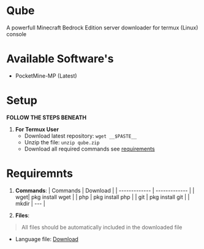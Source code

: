 # Qube
A powerfull Minecraft Bedrock Edition server downloader for termux (Linux) console

# Available Software's
- PocketMine-MP (Latest)

# Setup

**FOLLOW THE STEPS BENEATH**

1. **For Termux User**
    * Download latest repository: `wget __$PASTE__`
    * Unzip the file: `unzip qube.zip`
    * Download all required commands see [requirements](#requirements)
    
    
# Requiremnts

1. **Commands**:
    | Commands | Download |
    | ------------- | ------------- |
    | wget| pkg install wget |
    | php | pkg install php  |
    | git | pkg install git  |
    | mkdir | --- |
    
2. **Files**:
> All files should be automatically included in the downloaded file
* Language file: [Download](Link)
